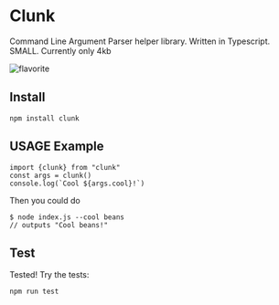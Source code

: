 # Clunk

Command Line Argument Parser helper library.
Written in Typescript.
SMALL. Currently only 4kb

![flavorite](https://raw.githubusercontent.com/patomation/vanilla-starter/master/public/favicon.ico)

## Install

```
npm install clunk
```

## USAGE Example

```JS
import {clunk} from "clunk"
const args = clunk()
console.log(`Cool ${args.cool}!`)
```
Then you could do
```
$ node index.js --cool beans
// outputs "Cool beans!"
```

## Test

Tested!
Try the tests:

```
npm run test
```
